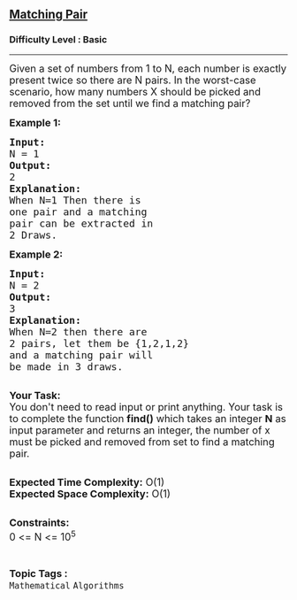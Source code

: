 <h2><a href="https://practice.geeksforgeeks.org/problems/matching-pair5320/1?page=1&category=Mathematical&status=solved&sortBy=accuracy">Matching Pair</a></h2><h3>Difficulty Level : Basic</h3><hr><div class="problems_problem_content__Xm_eO"><p><span style="font-size:18px">Given a set of numbers from 1 to N, each&nbsp;number is exactly present twice so there are N pairs. In the worst-case scenario, how many numbers X should be&nbsp;picked&nbsp;and removed from the set until we find&nbsp;a matching pair?</span></p>

<p><span style="font-size:18px"><strong>Example 1:</strong></span></p>

<pre><span style="font-size:18px"><strong>Input:</strong>
N = 1
<strong>Output:</strong>
2
<strong>Explanation:</strong>
When N=1 Then there is 
one pair and a matching 
pair can be extracted in 
2 Draws.
</span></pre>

<p><span style="font-size:18px"><strong>Example 2:</strong></span></p>

<pre><span style="font-size:18px"><strong>Input:</strong>
N = 2
<strong>Output:</strong>
3
<strong>Explanation:</strong>
When N=2 then there are 
2 pairs, let them be {1,2,1,2}
and a matching pair will 
be made in 3 draws.
</span></pre>

<p><br>
<span style="font-size:18px"><strong>Your Task:</strong><br>
You don't need to read input or print anything. Your task is to complete the function <strong>find()</strong>&nbsp;which takes&nbsp;an integer <strong>N</strong>&nbsp;as input parameter&nbsp;and returns an integer, the number of&nbsp;x must be picked and removed from set to find a matching pair.</span><br>
&nbsp;</p>

<p><span style="font-size:18px"><strong>Expected Time Complexity:</strong> O(1)<br>
<strong>Expected Space Complexity:</strong> O(1)</span><br>
&nbsp;</p>

<p><span style="font-size:18px"><strong>Constraints:</strong><br>
0 &lt;= N &lt;= 10<sup>5</sup></span></p>
</div><br><p><span style=font-size:18px><strong>Topic Tags : </strong><br><code>Mathematical</code>&nbsp;<code>Algorithms</code>&nbsp;
